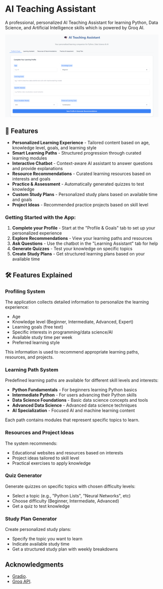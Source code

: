 # AI Teaching Assistant
A professional, personalized AI Teaching Assistant for learning Python, Data Science, and Artificial Intelligence skills which is powered by Groq AI.

<p align="center">
  <img src="Ai teaching assistant.png" alt="AI Teaching Assistant Pro Dashboard" width="600"/>
</p>

## 🌟 Features

- **Personalized Learning Experience** - Tailored content based on age, knowledge level, goals, and learning style
- **Smart Learning Paths** - Structured progression through curated learning modules
- **Interactive Chatbot** - Context-aware AI assistant to answer questions and provide explanations
- **Resource Recommendations** - Curated learning resources based on interests and goals
- **Practice & Assessment** - Automatically generated quizzes to test knowledge
- **Custom Study Plans** - Personalized study plans based on available time and goals
- **Project Ideas** - Recommended practice projects based on skill level


### Getting Started with the App:

1. **Complete your Profile** - Start at the "Profile & Goals" tab to set up your personalized experience
2. **Explore Recommendations** - View your learning paths and resources
3. **Ask Questions** - Use the chatbot in the "Learning Assistant" tab for help
4. **Generate Quizzes** - Test your knowledge on specific topics
5. **Create Study Plans** - Get structured learning plans based on your available time

## 🛠️ Features Explained

### Profiling System

The application collects detailed information to personalize the learning experience:

- Age
- Knowledge level (Beginner, Intermediate, Advanced, Expert)
- Learning goals (free text)
- Specific interests in programming/data science/AI
- Available study time per week
- Preferred learning style

This information is used to recommend appropriate learning paths, resources, and projects.

### Learning Path System

Predefined learning paths are available for different skill levels and interests:

- **Python Fundamentals** - For beginners learning Python basics
- **Intermediate Python** - For users advancing their Python skills
- **Data Science Foundations** - Basic data science concepts and tools
- **Advanced Data Science** - Advanced data science techniques
- **AI Specialization** - Focused AI and machine learning content

Each path contains modules that represent specific topics to learn.

### Resources and Project Ideas

The system recommends:

- Educational websites and resources based on interests
- Project ideas tailored to skill level
- Practical exercises to apply knowledge

### Quiz Generator

Generate quizzes on specific topics with chosen difficulty levels:

- Select a topic (e.g., "Python Lists", "Neural Networks", etc)
- Choose difficulty (Beginner, Intermediate, Advanced)
- Get a quiz to test knowledge

### Study Plan Generator

Create personalized study plans:

- Specify the topic you want to learn
- Indicate available study time
- Get a structured study plan with weekly breakdowns

## Acknowledgments

- [Gradio](https://gradio.app/).
- [Groq API](https://groq.com/).
